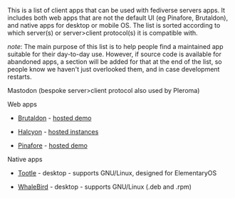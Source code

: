 This is a list of client apps that can be used with fediverse servers apps. It includes both web apps that are not the default UI (eg Pinafore, Brutaldon), and native apps for desktop or mobile OS. The list is sorted according to which server(s) or server>client protocol(s) it is compatible with.

*note*: The main purpose of this list is to help people find a maintained app suitable for their day-to-day use. However, if source code is available for abandoned apps, a section will be added for that at the end of the list, so people know we haven't just overlooked them, and in case development restarts.

Mastodon
(bespoke server>client protocol also used by Pleroma)

Web apps

* [Brutaldon](https://github.com/jfmcbrayer/brutaldon) - [hosted demo](https://brutaldon.online/)

* [Halcyon](https://notabug.org/halcyon-suite/halcyon) - [hosted instances](https://notabug.org/halcyon-suite/halcyon/wiki/Instances)

* [Pinafore](https://github.com/nolanlawson/pinafore) - [hosted demo](https://pinafore.social/)

Native apps

* [Tootle](https://github.com/bleakgrey/tootle) - desktop - supports GNU/Linux, designed for ElementaryOS

* [WhaleBird](https://whalebird.org/) - desktop - supports GNU/Linux (.deb and .rpm)